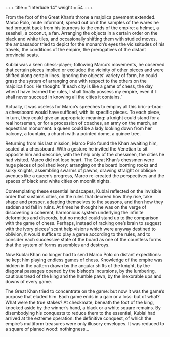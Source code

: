 +++
title = "Interlude 14"
weight = 54
+++

From the foot of the Great Khan’s throne a majolica pavement extended. Marco Polo, mute informant, spread out on it the samples of the wares he had brought back from his journeys to the ends of the empire: a helmet, a seashell, a coconut, a fan. Arranging the objects in a certain order on the black and white tiles, and occasionally shifting them with studied moves, the ambassador tried to depict for the monarch’s eyes the vicissitudes of his travels, the conditions of the empire, the prerogatives of the distant provincial seats.

Kublai was a keen chess-player; following Marco’s movements, he observed that certain pieces implied or excluded the vicinity of other pieces and were shifted along certain lines. Ignoring the objects’ variety of form, he could grasp the system of arranging one with respect to the others on the majolica floor. He thought: ‘If each city is like a game of chess, the day when I have learned the rules, I shall finally possess my empire, even if I shall never succeed in knowing all the cities it contains.’

Actually, it was useless for Marco’s speeches to employ all this bric-a-brac: a chessboard would have sufficed, with its specific pieces. To each piece, in turn, they could give an appropriate meaning: a knight could stand for a real horseman, or for a procession of coaches, an army on the march, an equestrian monument: a queen could be a lady looking down from her balcony, a fountain, a church with a pointed dome, a quince tree.

Returning from his last mission, Marco Polo found the Khan awaiting him, seated at a chessboard. With a gesture he invited the Venetian to sit opposite him and describe, with the help only of the chessmen, the cities he had visited. Marco did not lose heart. The Great Khan’s chessmen were huge pieces of polished ivory: arranging on the board looming rooks and sulky knights, assembling swarms of pawns, drawing straight or oblique avenues like a queen’s progress, Marco re-created the perspectives and the spaces of black and white cities on moonlit nights.

Contemplating these essential landscapes, Kublai reflected on the invisible order that sustains cities, on the rules that decreed how they rise, take shape and prosper, adapting themselves to the seasons, and then how they sadden and fall in ruins. At times he thought he was on the verge of discovering a coherent, harmonious system underlying the infinite deformities and discords, but no model could stand up to the comparison with the game of chess. Perhaps, instead of racking one’s brain to suggest with the ivory pieces’ scant help visions which were anyway destined to oblivion, it would suffice to play a game according to the rules, and to consider each successive state of the board as one of the countless forms that the system of forms assembles and destroys.

Now Kublai Khan no longer had to send Marco Polo on distant expeditions: he kept him playing endless games of chess. Knowledge of the empire was hidden in the pattern drawn by the angular shifts of the knight, by the diagonal passages opened by the bishop’s incursions, by the lumbering, cautious tread of the king and the humble pawn, by the inexorable ups and downs of every game.

The Great Khan tried to concentrate on the game: but now it was the game’s purpose that eluded him. Each game ends in a gain or a loss: but of what? What were the true stakes? At checkmate, beneath the foot of the king, knocked aside by the winner’s hand, a black or a white square remains. By disembodying his conquests to reduce them to the essential, Kublai had arrived at the extreme operation: the definitive conquest, of which the empire’s multiform treasures were only illusory envelopes. It was reduced to a square of planed wood: nothingness…